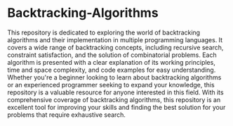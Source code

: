 # Backtracking-Algorithms

This repository is dedicated to exploring the world of backtracking algorithms and their implementation in multiple programming languages. It covers a wide range of backtracking concepts, including recursive search, constraint satisfaction, and the solution of combinatorial problems. Each algorithm is presented with a clear explanation of its working principles, time and space complexity, and code examples for easy understanding. Whether you're a beginner looking to learn about backtracking algorithms or an experienced programmer seeking to expand your knowledge, this repository is a valuable resource for anyone interested in this field. With its comprehensive coverage of backtracking algorithms, this repository is an excellent tool for improving your skills and finding the best solution for your problems that require exhaustive search.
